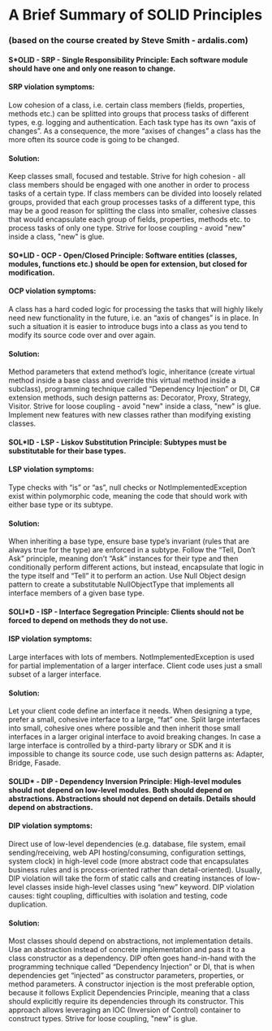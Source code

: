 # A Brief Summary of SOLID Principles
### (based on the course created by Steve Smith - ardalis.com)

#### S*OLID - SRP - Single Responsibility Principle: Each software module should have one and only one reason to change.
#### SRP violation symptoms: 
Low cohesion of a class, i.e. certain class members (fields, properties,
methods etc.) can be splitted into groups that process tasks of different types, e.g. logging and
authentication. Each task type has its own “axis of changes”. As a consequence, the more “axises of
changes” a class has the more often its source code is going to be changed.
#### Solution: 
Keep classes small, focused and testable. Strive for high cohesion - all class members
should be engaged with one another in order to process tasks of a certain type. If class members can
be divided into loosely related groups, provided that each group processes tasks of a different type,
this may be a good reason for splitting the class into smaller, cohesive classes that would
encapsulate each group of fields, properties, methods etc. to process tasks of only one type. Strive
for loose coupling - avoid "new" inside a class, "new" is glue.

#### SO*LID - OCP - Open/Closed Principle: Software entities (classes, modules, functions etc.) should be open for extension, but closed for modification.
#### OCP violation symptoms: 
A class has a hard coded logic for processing the tasks that will highly
likely need new functionality in the future, i.e. an “axis of changes” is in place. In such a situation it is
easier to introduce bugs into a class as you tend to modify its source code over and over again.
#### Solution: 
Method parameters that extend method’s logic, inheritance (create virtual method inside a
base class and override this virtual method inside a subclass), programming technique called
“Dependency Injection” or DI, C# extension methods, such design patterns as: Decorator, Proxy,
Strategy, Visitor. Strive for loose coupling - avoid "new" inside a class, "new" is glue. Implement new
features with new classes rather than modifying existing classes.

#### SOL*ID - LSP - Liskov Substitution Principle: Subtypes must be substitutable for their base types.
#### LSP violation symptoms: 
Type checks with “is” or “as”, null checks or NotImplementedException
exist within polymorphic code, meaning the code that should work with either base type or its
subtype.
#### Solution: 
When inheriting a base type, ensure base type’s invariant (rules that are always true for the
type) are enforced in a subtype. Follow the “Tell, Don’t Ask” principle, meaning don’t “Ask” instances
for their type and then conditionally perform different actions, but instead, encapsulate that logic in the
type itself and “Tell” it to perform an action. Use Null Object design pattern to create a substitutable
NullObjectType that implements all interface members of a given base type.

#### SOLI*D - ISP - Interface Segregation Principle: Clients should not be forced to depend on methods they do not use.
#### ISP violation symptoms: 
Large interfaces with lots of members. NotImplementedException is used
for partial implementation of a larger interface. Client code uses just a small subset of a larger
interface.
#### Solution: 
Let your client code define an interface it needs. When designing a type, prefer a small,
cohesive interface to a large, “fat” one. Split large interfaces into small, cohesive ones where possible
and then inherit those small interfaces in a larger original interface to avoid breaking changes. In case
a large interface is controlled by a third-party library or SDK and it is impossible to change its source
code, use such design patterns as: Adapter, Bridge, Fasade.

#### SOLID* - DIP - Dependency Inversion Principle: High-level modules should not depend on low-level modules. Both should depend on abstractions. Abstractions should not depend on details. Details should depend on abstractions.
#### DIP violation symptoms: 
Direct use of low-level dependencies (e.g. database, file system, email
sending/receiving, web API hosting/consuming, configuration settings, system clock) in high-level
code (more abstract code that encapsulates business rules and is process-oriented rather than
detail-oriented). Usually, DIP violation will take the form of static calls and creating instances of
low-level classes inside high-level classes using “new” keyword. DIP violation causes: tight coupling,
difficulties with isolation and testing, code duplication.
#### Solution: 
Most classes should depend on abstractions, not implementation details. Use an
abstraction instead of concrete implementation and pass it to a class constructor as a dependency.
DIP often goes hand-in-hand with the programming technique called “Dependency Injection” or DI,
that is when dependencies get “injected” as constructor parameters, properties, or method
parameters. A constructor injection is the most preferable option, because it follows Explicit
Dependencies Principle, meaning that a class should explicitly require its dependencies through its
constructor. This approach allows leveraging an IOC (Inversion of Control) container to construct
types. Strive for loose coupling, "new" is glue.
